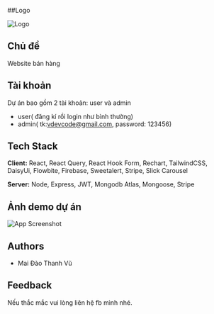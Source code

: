 
##Logo

![Logo](https://vdev-foods.web.app/assets/logo-hrqtqL92.png)


## Chủ đề

Website bán hàng


## Tài khoản

Dự án bao gồm 2 tài khoản: user và admin

- user( đăng kí rồi login như bình thường)
- admin( tk:vdevcode@gmail.com, password: 123456)

## Tech Stack

**Client:** React, React Query, React Hook Form, Rechart,  TailwindCSS, DaisyUi, Flowbite, Firebase, Sweetalert, Stripe, Slick Carousel

**Server:** Node, Express, JWT, Mongodb Atlas, Mongoose, Stripe


## Ảnh demo dự án

![App Screenshot](https://i.ibb.co/1XNQ289/Screen-Shot-2024-03-22-at-07-34-47.png)




## Authors

- Mai Đào Thanh Vũ

## Feedback

Nếu thắc mắc vui lòng liên hệ fb mình nhé.

